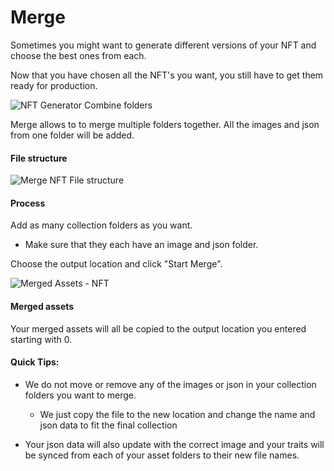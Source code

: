 # Merge

Sometimes you might want to generate different versions of your NFT and choose the best ones from each. 

Now that you have chosen all the NFT's you want, you still have to get them ready for production.

![NFT Generator Combine folders](https://s3.amazonaws.com/cdn.fardoss.com/docs_content/merge%20smart%20tools%201.png)

Merge allows to to merge multiple folders together. All the images and json from one folder will be added.

#### File structure

![Merge NFT File structure](https://s3.amazonaws.com/cdn.fardoss.com/docs_content/Merge%20Folder%20Structure.png)

#### Process

Add as many collection folders as you want.

- Make sure that they each have an image and json folder.

Choose the output location and click "Start Merge".

![Merged Assets - NFT](https://s3.amazonaws.com/cdn.fardoss.com/docs_content/Merged%20-%20Added%20Folders.png)

#### Merged assets

Your merged assets will all be copied to the output location you entered starting with 0. 

#### Quick Tips:

- We do not move or remove any of the images or json in your collection folders you want to merge.
  
  - We just copy the file to the new location and change the name and json data to fit the final collection

- Your json data will also update with the correct image and your traits will be synced from each of your asset folders to their new file names.
